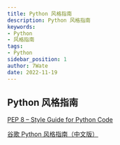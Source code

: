 ```yaml
---
title: Python 风格指南
description: Python 风格指南
keywords:
- Python 
- 风格指南
tags:
- Python
sidebar_position: 1
author: 7Wate
date: 2022-11-19
---
```


## Python 风格指南

[PEP 8 – Style Guide for Python Code](https://peps.python.org/pep-0008/)

[谷歌 Python 风格指南（中文版）](https://zh-google-styleguide.readthedocs.io/en/latest/google-python-styleguide/contents/)